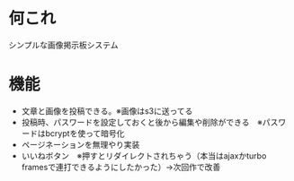# 何これ
シンプルな画像掲示板システム

# 機能
- 文章と画像を投稿できる。※画像はs3に送ってる
- 投稿時、パスワードを設定しておくと後から編集や削除ができる　※パスワードはbcryptを使って暗号化
- ページネーションを無理やり実装
- いいねボタン　※押すとリダイレクトされちゃう（本当はajaxかturbo framesで連打できるようにしたかった）→次回作で改善

